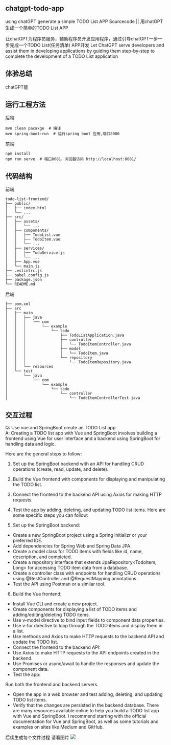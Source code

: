 ## chatgpt-todo-app
using chatGPT generate a simple TODO List APP Sourcecode || 用chatGPT生成一个简单的TODO List APP  

让chatGPT为程序员服务，辅助程序员开发应用程序，通过引导chatGPT一步一步完成一个TODO List(任务清单) APP开发
Let ChatGPT serve developers and assist them in developing applications by guiding them step-by-step to complete the development of a TODO List application

## 体验总结
chatGPT能

## 运行工程方法
后端
```
mvn clean pacakge  # 编译
mvn spring-boot:run  # 运行spring boot 应用,端口8080
```

前端
```
npm install
npm run serve  # 端口8081，浏览器访问 http://localhost:8081/  
```

##  代码结构

前端
```
todo-list-frontend/
├── public/
│   ├── index.html
│   └── ...
├── src/
│   ├── assets/
│   │   └── ...
│   ├── components/
│   │   ├── TodoList.vue
│   │   ├── TodoItem.vue
│   │   └── ...
│   ├── services/
│   │   ├── TodoService.js
│   │   └── ...
│   ├── App.vue
│   └── main.js
├── .eslintrc.js
├── babel.config.js
├── package.json
└── README.md
```

后端
```
├── pom.xml
├── src
│   ├── main
│   │   ├── java
│   │   │   └── com
│   │   │       └── example
│   │   │           └── todo
│   │   │               ├── TodoListApplication.java
│   │   │               ├── controller
│   │   │               │   └── TodoItemController.java
│   │   │               ├── model
│   │   │               │   └── TodoItem.java
│   │   │               └── repository
│   │   │                   └── TodoItemRepository.java
│   │   └── resources
│   └── test
│       └── java
│           └── com
│               └── example
│                   └── todo
│                       └── controller
│                           └── TodoItemControllerTest.java
```

## 交互过程

Q:  Use vue and SpringBoot create an TODO List app  
A: Creating a TODO list app with Vue and SpringBoot involves building a frontend using Vue for user interface and a backend using SpringBoot for handling data and logic.

Here are the general steps to follow:

1. Set up the SpringBoot backend with an API for handling CRUD operations (create, read, update, and delete).
2. Build the Vue frontend with components for displaying and manipulating the TODO list.
3. Connect the frontend to the backend API using Axios for making HTTP requests.
4. Test the app by adding, deleting, and updating TODO list items.
Here are some specific steps you can follow:

1. Set up the SpringBoot backend:

- Create a new SpringBoot project using a Spring Initializr or your preferred IDE.
- Add dependencies for Spring Web and Spring Data JPA.
- Create a model class for TODO items with fields like id, name, description, and completed.
- Create a repository interface that extends JpaRepository<TodoItem, Long> for accessing TODO item data from a database.
- Create a controller class with endpoints for handling CRUD operations using @RestController and @RequestMapping annotations.
- Test the API using Postman or a similar tool.

6. Build the Vue frontend:
- Install Vue CLI and create a new project.
- Create components for displaying a list of TODO items and adding/editing/deleting TODO items.
- Use v-model directive to bind input fields to component data properties.
- Use v-for directive to loop through the TODO items and display them in a list.
- Use methods and Axios to make HTTP requests to the backend API and update the TODO list.
- Connect the frontend to the backend API:
- Use Axios to make HTTP requests to the API endpoints created in the backend.
- Use Promises or async/await to handle the responses and update the component data.
- Test the app:

Run both the frontend and backend servers.
- Open the app in a web browser and test adding, deleting, and updating TODO list items.
- Verify that the changes are persisted in the backend database.
There are many resources available online to help you build a TODO list app with Vue and SpringBoot. I recommend starting with the official documentation for Vue and SpringBoot, as well as some tutorials and examples on sites like Medium and GitHub.

后续生成每个文件过程 请看图片
![](interview-with-chatGPT.png)
